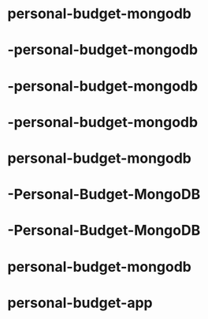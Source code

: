 # personal-budget-mongodb
# -personal-budget-mongodb
# -personal-budget-mongodb
# -personal-budget-mongodb
# personal-budget-mongodb
# -Personal-Budget-MongoDB
# -Personal-Budget-MongoDB
# personal-budget-mongodb
# personal-budget-app
